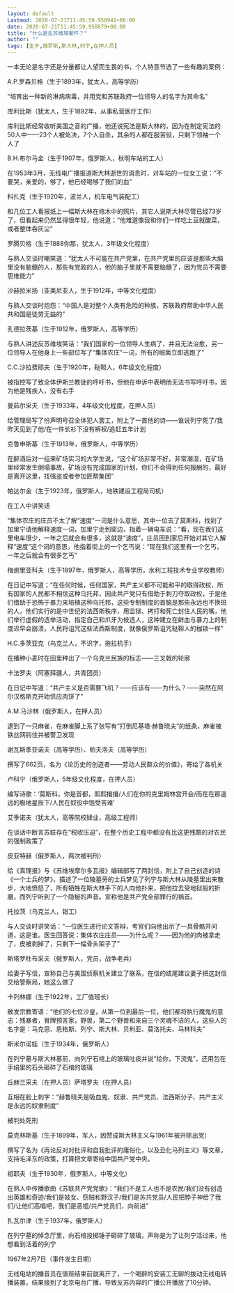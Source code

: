 ```yaml
---
layout: default
Lastmod: 2020-07-21T11:45:59.958941+00:00
date: 2020-07-21T11:45:59.958879+00:00
title: "什么是反苏维埃案件？"
author: ""
tags: [生于,俄罗斯,斯大林,列宁,在押人员]
---
```


一本无论是名字还是分量都让人望而生畏的书，个人特意节选了一些有趣的案例：

A.P.罗森贝格（生于1893年，犹太人，高等学历）

“培育出一种新的淋病病毒，并用党和苏联政府一位领导人的名字为其命名”

库利比斯（犹太人，生于1892年，从事私营医疗工作）

库利比斯经常收听美国之音的广播，他还说宪法是斯大林的，因为在制定宪法的50人中——23个人被处决，7个人自杀，其余的人都在服苦役，只剩下领袖一个人了

B.H.布尔马金（生于1907年，俄罗斯人，秋明车站的工人）

在1953年3月，无线电广播报道斯大林逝世的消息时，对车站的一位女工说：“不要哭，亲爱的，够了，他已经喝够了我们的血”

科扎克（生于1920年，波兰人，机车电气装配工）

和几位工人看报纸上一幅斯大林在棺木中的照片，其它人说斯大林尽管已经73岁了，但看起来仍然显得很年轻，他说道；“他难道像我和你们一样吃土豆就酸菜，或者整体吞灰尘”

罗腾贝格（生于1888你那，犹太人，3年级文化程度）

与熟人交谈时嘲笑道：“犹太人不可能在共产党里，在共产党里的应该是那些大脑里没有脑髓的人，那些有党政的人，他的脑子里就不需要脑髓了，因为党员不需要思维能力”

沙赫拉米扬（亚美尼亚人，生于1912年，中等文化程度）

与熟人交谈时抱怨：“中国人是对整个人类有危险的种族，苏联政府帮助中华人民共和国是徒劳无益的”

孔德拉茨基（生于1912年，俄罗斯人，高等学历）

与熟人讲述反苏维埃笑话：“我们国家的一位领导人生病了，并且无法治愈，另一位领导人在他身上一些部位写了“集体农庄”一词，所有的细菌立即逃跑了”

C.C.沙拉费耶夫（生于1920年，鞑靼人，6年级文化程度）

被指控写了致全体伊斯兰教徒的呼吁书，但他在申诉中表明他无法书写呼吁书，因为他是残疾人，没有右手

曼茹尔采夫（生于1933年，4年级文化程度，在押人员）

给管理局写了份声明号召全体犯人罢工，附上了一首他的诗——谁说列宁死了/我昨天见到了他/在一件长衫下没有裤衩/追赶五年计划

克鲁申斯基（生于1913年，俄罗斯人，中等学历）

在醉酒后对一组来矿场实习的大学生说，“这个矿场非常不好，非常潮湿，在矿场里经常发生倒塌事故，矿场没有完成国家的计划，你们不会得到任何报酬的，最好是离开这里，找强盗或者参加匪帮集团”

帕达尔金（生于1923年，俄罗斯人，地铁建设工程局司机）

在工人中讲笑话

“集体农庄的庄员不太了解“速度”一词是什么意思，其中一位去了莫斯科，找到了加里宁请他解释速度一词，加里宁走到窗边，指着一辆电车说：“看，现在我们这里电车很少，一年之后就会有很多，这就是“速度”，庄员回到家后开始对其它人解释“速度”这个词的意思，他指着街上的一个乞丐说：“现在我们这里有一个乞丐，一年之后就会有很多乞丐”

梅谢里亚科夫（生于1897年，俄罗斯人，高等学历，水利工程技术专业学校教师）

在日记中写道；“在任何时候，任何国家，共产主义都不可能和平的取得政权，所有国家的人民都不相信这种乌托邦，因此共产党只有借助于刺刀夺取政权，于是他们借助于恐怖于暴力来培植这种乌托邦，这些专制制度的首脑是那些永远也不换班的人，他们实行的是中世纪的法西斯秩序，用监狱、拷打和死亡封住人民的嘴，他们举行虚假的选举活动，指定自己和爪牙为候选人，这种建立在鲜血与暴力上的制度迟早会崩溃，人民将诅咒这些法西斯制度，就像俄罗斯诅咒鞑靼人的枷锁一样”

H.C.多茨亚克（乌克兰人，不识字，拖拉机手）

在播种小麦时在田里种出了一个乌克兰民族的标志——三叉戟的轮廓

卡法罗夫（阿塞拜疆人，共青团员）

在日记中写道：“共产主义是否需要飞机？——应该有——为什么？——突然在阿尔汉格斯克开始供应肉饼了”

A.M.马沙林（俄罗斯人，在押人员）

逮到了一只麻雀，在麻雀脚上系了张写有“打倒尼基塔·赫鲁晓夫”的纸条，麻雀被铁丝网钩住并被警卫发现

谢瓦斯季亚诺夫（高等学历）、帕夫洛夫（高等学历）

撰写了662页，名为《论历史的创造者——劳动人民群众的价值》，寄给了各机关

卢科宁（俄罗斯人，5年级文化程度，在押人员）

编写诗歌：‘莫斯科，你是首都，熙熙攘攘/人们在你的克里姆林宫开会/而在在那遥远的极地星辰下/人民在奴役中饱受苦难’

艾季诺夫（犹太人，高等院校肄业，高级工程师）

在谈话中断言苏联存在“税收压迫”，在整个历史工程中都没有比这更残酷的对农民的强制政策了

皮亚特赫（俄罗斯人，两次被判刑）

给《真理报》与《苏维埃摩尔多瓦报》编辑部写了两封信，附上了自己创造的诗《一个士兵的梦》，描述了一位陵墓旁的士兵梦见了列宁与斯大林从陵墓里出来散步，大地愤怒了，所有牺牲在斯大林手下的人向他扑来，把他拉去受地狱般的折磨，而列宁听到了一个隐秘的声音。宣称他是共产党全部罪行的祸首。

托拉茨（乌克兰人，钳工）

与人交谈时讲笑话：“一位医生进行论文答辩，考官们向他出示了一具骨骼并问道，这是谁。医生回答说：集体农庄庄员——为什么呢？——因为他的肉被拿走了，皮被剥掉了，只剩下一幅骨头架子了”

斯塔罗杜布采夫（俄罗斯人，党员，战争老兵）

给妻子写信，宣称自己与美国侦察机关建立了联系，在信的结尾建议妻子把这封信交给警察局，她这么做了

卡列林娜（生于1922年，工厂值班长）

散发宗教寄语：“他们的七位沙皇，从第一位到最后一位，他们都将执行魔鬼的意志：残暴者，冒牌预言家，野兽，第二个野兽和来自三个灵魂不洁的人，这些人的名字是：马克思、恩格斯、列宁、斯大林、贝利亚、莫洛托夫、马林科夫”

斯米尔诺娃（生于1934年，俄罗斯人）

在列宁墓与斯大林墓前，向列宁石棺上的玻璃吐痰并说“给你，下流鬼”，还用包在手绢里的石头砸碎了石棺的玻璃

丘赫兰采夫（在押人员）萨塔罗夫（在押人员）

互相在脸上刺字：“赫鲁晓夫是吸血鬼、奴隶、共产党员、法西斯分子、共产主义是永远的奴隶制度”

被判处死刑

莫克林斯基（生于1899年，军人，因赞成斯大林主义与1961年被开除出党）

撰写了名为《再论反对对批评和自我批评的庸俗化，以及丑化马列主义》等文章，支持毛泽东的政策，打算把文章寄给中国共产党中央。

祖耶夫（生于1930年，俄罗斯人，中等文化）

在熟人中传播歌曲《苏联共产党党歌》：“我们不是工人也不是农民/我们没有创造出英雄和奇迹/我们是妓女、窃贼和野汉子/我们是苏共党员/人民把脖子神给了我们/让他们高唱吧，我们是恶棍/共产党员们，向前进”

扎瓦尔津（生于1937年，俄罗斯人）

在列宁墓的悼念厅里，向石棺投掷锤子砸碎了玻璃，声称是为了让列宁活过来，他想看到活着的列宁

1967年2月7日（事件发生日期）

无线电站的播音员在值班结束前就离开了，一个喝醉的安装工无聊的拨动无线电转播装置，结果接到了北京电台广播，导致反苏内容的广播公开播放了10分钟。

